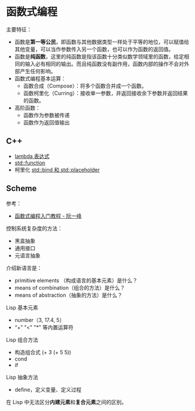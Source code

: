 # 函数式编程

主要特征：

- 函数是**第一等公民**，即函数与其他数据类型一样处于平等的地位，可以赋值给其他变量，可以当作参数传入另一个函数，也可以作为函数的返回值。
- 函数是**纯函数**，这里的纯函数是指该函数十分类似数学领域里的函数，给定相同的输入必有相同的输出。而且纯函数没有副作用，函数内部的操作不会对外部产生任何影响。
- 函数式编程基本运算：
  - 函数合成（Compose）：将多个函数合并成一个函数。
  - 函数柯里化（Curring）：接收单一参数，并返回接收余下参数并返回结果的函数。
- 高阶函数：
  - 函数作为参数被传递
  - 函数作为返回值输出

 

## C++

- [lambda 表达式](https://changkun.de/modern-cpp/zh-cn/03-runtime/index.html#3-1-Lambda-%E8%A1%A8%E8%BE%BE%E5%BC%8F) 
- [std::function](https://changkun.de/modern-cpp/zh-cn/03-runtime/index.html#std-function)
- 柯里化 [std::bind 和 std::placeholder](https://changkun.de/modern-cpp/zh-cn/03-runtime/index.html#std-bind-%E5%92%8C-std-placeholder)



## Scheme



参考：

- [函数式编程入门教程 - 阮一峰](http://ruanyifeng.com/blog/2017/02/fp-tutorial.html)



控制系统复杂度的方法：

- 黑盒抽象
- 通用接口
- 元语言抽象

介绍新语言是：

- primitive elements （构成语言的基本元素）是什么？
- means of combination（组合的方法）是什么？
- means of abstraction（抽象的方法）是什么？



Lisp 基本元素

- number（3, 17.4, 5）
- “+” "<" "*" 等内置运算符

Lisp 组合方法

- 构造组合式 (+ 3 (+ 5 5))
- cond
- if

Lisp 抽象方法

- define，定义变量、定义过程

在 Lisp 中无法区分**内建元素**和**复合元素**之间的区别。